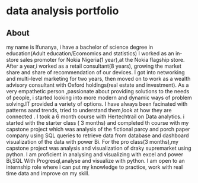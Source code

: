 # data analysis portfolio
## About
my name is Ifunanya, i have a bachelor of science degree in education(Adult education/Ecomomics and statistics)
I worked as an in-store sales promoter for Nokia Nigeria(1 year),at the Nokia flagship store.
After a year,i worked  as a retail consultant(8 years), growing the market share and share of recommendation of our devices.
I got into networking and multi-level marketing for two years, then moved on to work as a wealth advisory consultant with Oxford holdings(real estate and investment).
As a very empathetic person ,passionate about providing solutions to the needs of people, i started looking into more modern and dynamic ways of problem solving.IT provided a variety of options.
I have always been facinated with patterns aand trends, tried to understand them,look at how they are connected . I took a 6 month course with Hertechtrail on Data analytics. i started with the starter class ( 3 months) and completed th course with my capstone project which was analysis of the fictional parcy and porch paper company using SQL queries to retrieve data from database and dashboard visualization of the data with power Bi.
For the pro class(3 months),my capstone project was analysis and visualization of draky supremarket using python.
I am proficient in analysing and visualizing with excel and power Bi,SQL With Progresql,analyse and visualize with python.
I am open to an internship role where i can put my knowledge to practice, work with real time data and improve on my skill. 





